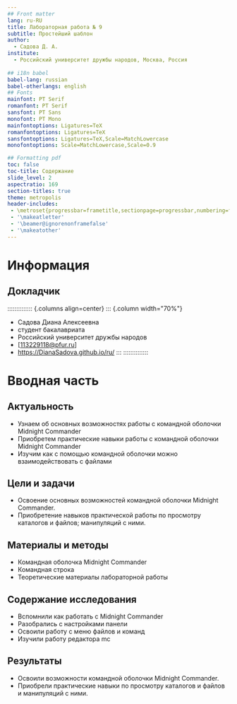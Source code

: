 ```yaml
---
## Front matter
lang: ru-RU
title: Лабораторная работа № 9
subtitle: Простейший шаблон
author:
  - Cадова Д. А.
institute:
  - Российский университет дружбы народов, Москва, Россия
  
## i18n babel
babel-lang: russian
babel-otherlangs: english
## Fonts
mainfont: PT Serif
romanfont: PT Serif
sansfont: PT Sans
monofont: PT Mono
mainfontoptions: Ligatures=TeX
romanfontoptions: Ligatures=TeX
sansfontoptions: Ligatures=TeX,Scale=MatchLowercase
monofontoptions: Scale=MatchLowercase,Scale=0.9

## Formatting pdf
toc: false
toc-title: Содержание
slide_level: 2
aspectratio: 169
section-titles: true
theme: metropolis
header-includes:
 - \metroset{progressbar=frametitle,sectionpage=progressbar,numbering=fraction}
 - '\makeatletter'
 - '\beamer@ignorenonframefalse'
 - '\makeatother'
---
```


# Информация

## Докладчик

:::::::::::::: {.columns align=center}
::: {.column width="70%"}

  * Садова Диана Алексеевна
  * студент бакалавриата
  * Российский университет дружбы народов
  * [113229118@pfur.ru]
  * <https://DianaSadova.github.io/ru/>
:::
::::::::::::::

# Вводная часть

## Актуальность

- Узнаем об основных возможностях работы с командной оболочки Midnight Commander
- Приобретем практические навыки работы с командной оболочки Midnight Commander
- Изучим как с помощью командной оболочки можно взаимодействовать с файлами

## Цели и задачи

- Освоение основных возможностей командной оболочки Midnight Commander.
- Приобретение навыков практической работы по просмотру каталогов и файлов; манипуляций с ними.

## Материалы и методы

- Командная оболочка Midnight Commander
- Командная строка
- Теоретические материалы лабораторной работы

## Содержание исследования

- Вспомнили как работать с Midnight Commander
- Разобрались с настройками панели
- Освоили работу с меню файлов и команд
- Изучили работу редактора mc

## Результаты

- Освоили возможности командной оболочки Midnight Commander.
- Приобрели практические навыки по просмотру каталогов и файлов и манипуляций с ними.
